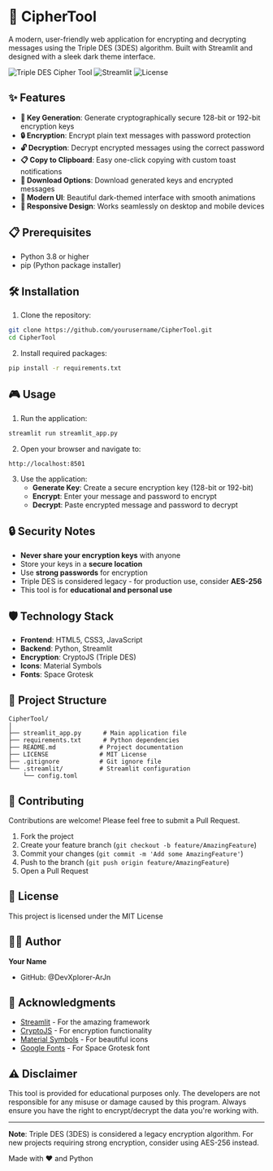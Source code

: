 # 🔐 CipherTool

A modern, user-friendly web application for encrypting and decrypting messages using the Triple DES (3DES) algorithm. Built with Streamlit and designed with a sleek dark theme interface.

![Triple DES Cipher Tool](https://img.shields.io/badge/Python-3.8%2B-blue)
![Streamlit](https://img.shields.io/badge/Streamlit-1.28%2B-red)
![License](https://img.shields.io/badge/License-MIT-green)

## ✨ Features

- **🔑 Key Generation**: Generate cryptographically secure 128-bit or 192-bit encryption keys
- **🔒 Encryption**: Encrypt plain text messages with password protection
- **🔓 Decryption**: Decrypt encrypted messages using the correct password
- **📋 Copy to Clipboard**: Easy one-click copying with custom toast notifications
- **💾 Download Options**: Download generated keys and encrypted messages
- **🎨 Modern UI**: Beautiful dark-themed interface with smooth animations
- **📱 Responsive Design**: Works seamlessly on desktop and mobile devices

## 📋 Prerequisites

- Python 3.8 or higher
- pip (Python package installer)

## 🛠️ Installation

1. Clone the repository:
```bash
git clone https://github.com/yourusername/CipherTool.git
cd CipherTool
```

2. Install required packages:
```bash
pip install -r requirements.txt
```

## 🎮 Usage

1. Run the application:
```bash
streamlit run streamlit_app.py
```

2. Open your browser and navigate to:
```
http://localhost:8501
```

3. Use the application:
   - **Generate Key**: Create a secure encryption key (128-bit or 192-bit)
   - **Encrypt**: Enter your message and password to encrypt
   - **Decrypt**: Paste encrypted message and password to decrypt

## 🔒 Security Notes

- **Never share your encryption keys** with anyone
- Store your keys in a **secure location**
- Use **strong passwords** for encryption
- Triple DES is considered legacy - for production use, consider **AES-256**
- This tool is for **educational and personal use**

## 🛡️ Technology Stack

- **Frontend**: HTML5, CSS3, JavaScript
- **Backend**: Python, Streamlit
- **Encryption**: CryptoJS (Triple DES)
- **Icons**: Material Symbols
- **Fonts**: Space Grotesk

## 📁 Project Structure

```
CipherTool/
│
├── streamlit_app.py      # Main application file
├── requirements.txt      # Python dependencies
├── README.md            # Project documentation
├── LICENSE              # MIT License
├── .gitignore           # Git ignore file
└── .streamlit/          # Streamlit configuration
    └── config.toml
```

## 🤝 Contributing

Contributions are welcome! Please feel free to submit a Pull Request.

1. Fork the project
2. Create your feature branch (`git checkout -b feature/AmazingFeature`)
3. Commit your changes (`git commit -m 'Add some AmazingFeature'`)
4. Push to the branch (`git push origin feature/AmazingFeature`)
5. Open a Pull Request

## 📝 License

This project is licensed under the MIT License

## 👨‍💻 Author

**Your Name**
- GitHub: @DevXplorer-ArJn

## 🙏 Acknowledgments

- [Streamlit](https://streamlit.io/) - For the amazing framework
- [CryptoJS](https://cryptojs.gitbook.io/) - For encryption functionality
- [Material Symbols](https://fonts.google.com/icons) - For beautiful icons
- [Google Fonts](https://fonts.google.com/) - For Space Grotesk font

## ⚠️ Disclaimer

This tool is provided for educational purposes only. The developers are not responsible for any misuse or damage caused by this program. Always ensure you have the right to encrypt/decrypt the data you're working with.

---

**Note**: Triple DES (3DES) is considered a legacy encryption algorithm. For new projects requiring strong encryption, consider using AES-256 instead.

Made with ❤️ and Python
